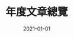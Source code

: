 ---
title: "年度文章總覽"
layout: archives
hidden: true
date: 2021-01-01
type: posts
summary: 年度文章總覽
url: /archives/
---